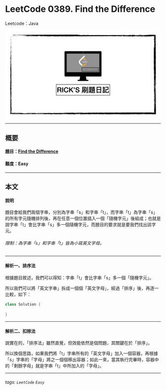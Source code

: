 # LeetCode 0389. Find the Difference
Leetcode：Java

![](https://github.com/rickbsr/LeetCode/blob/main/pics/leetcode-ric.jpeg?raw=true)

---

## 概要

#### 題目：[Find the Difference](https://leetcode.com/problems/find-the-difference/)

#### 難度：Easy

---

## 本文

#### 說明

題目會給我們兩個字串，分別為字串「s」和字串「t」，而字串「t」為字串「s」的所有字元隨機排列後，再在任意一個位置插入一個「隨機字元」後組成；也就是說字串「t」會比字串「s」多一個隨機字元，而題目的要求就是要我們找出該字元。

###### 限制：為字串「s」和字串「t」皆為小寫英文字母。

---

#### 解析一、排序法

根據題目敘述，我們可以得知：字串「t」會比字串「s」多一個「隨機字元」。

所以我們可以將「英文字串」拆成一個個「英文字母」，經過「排序」後，再逐一比較，如下：

```java
class Solution {

}
```

---

#### 解析二、扣除法

說實在的，「排序法」雖然直覺，但效能依然是個問題，其關鍵在於「排序」。

所以換個思路，如果我們將「t」字串所有的「英文字母」加入一個容器，再根據「s」字串的「字母」將之一個個移出容器；如此一來，當其執行完畢時，容器中的「剩餘字母」就是字串「t」中所加入的「字母」。



---

###### tags: `LeetCode` `Easy`
